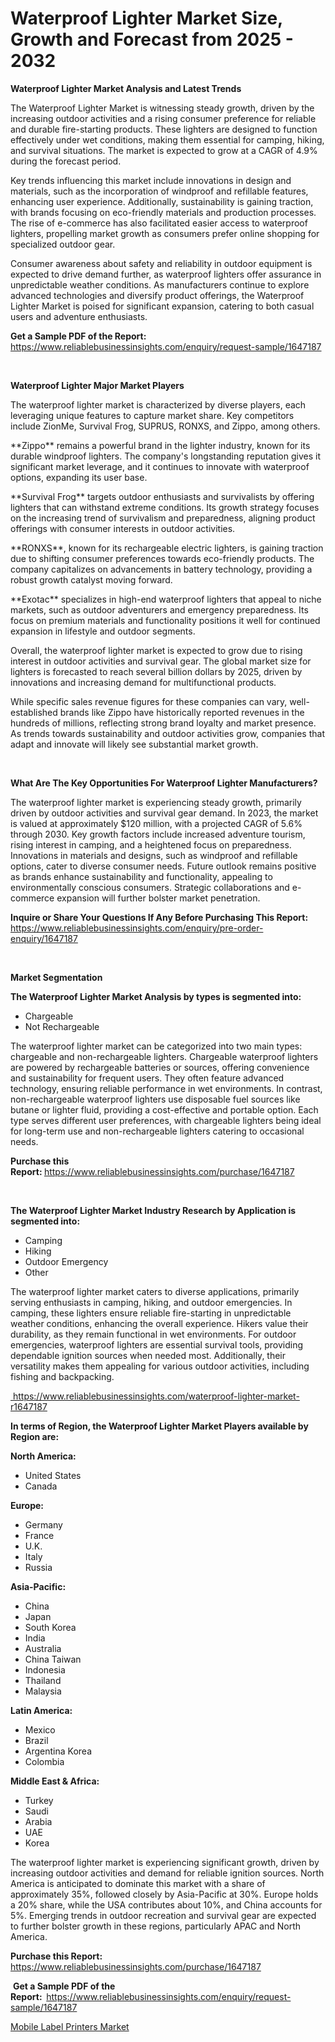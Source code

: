 <p><h1>Waterproof Lighter Market Size, Growth and Forecast from 2025 - 2032</h1></p><p><strong>Waterproof Lighter Market Analysis and Latest Trends</strong></p>
<p><p>The Waterproof Lighter Market is witnessing steady growth, driven by the increasing outdoor activities and a rising consumer preference for reliable and durable fire-starting products. These lighters are designed to function effectively under wet conditions, making them essential for camping, hiking, and survival situations. The market is expected to grow at a CAGR of 4.9% during the forecast period.</p><p>Key trends influencing this market include innovations in design and materials, such as the incorporation of windproof and refillable features, enhancing user experience. Additionally, sustainability is gaining traction, with brands focusing on eco-friendly materials and production processes. The rise of e-commerce has also facilitated easier access to waterproof lighters, propelling market growth as consumers prefer online shopping for specialized outdoor gear.</p><p>Consumer awareness about safety and reliability in outdoor equipment is expected to drive demand further, as waterproof lighters offer assurance in unpredictable weather conditions. As manufacturers continue to explore advanced technologies and diversify product offerings, the Waterproof Lighter Market is poised for significant expansion, catering to both casual users and adventure enthusiasts.</p></p>
<p><strong>Get a Sample PDF of the Report:&nbsp;</strong> <a href="https://www.reliablebusinessinsights.com/enquiry/request-sample/1647187?utm_campaign=3439&utm_medium=2&utm_source=Github&utm_content=ia&utm_term=05042025&utm_id=waterproof-lighter">https://www.reliablebusinessinsights.com/enquiry/request-sample/1647187</a></p>
<p>&nbsp;</p>
<p><strong>Waterproof Lighter Major Market Players</strong></p>
<p><p>The waterproof lighter market is characterized by diverse players, each leveraging unique features to capture market share. Key competitors include ZionMe, Survival Frog, SUPRUS, RONXS, and Zippo, among others.</p><p>**Zippo** remains a powerful brand in the lighter industry, known for its durable windproof lighters. The company's longstanding reputation gives it significant market leverage, and it continues to innovate with waterproof options, expanding its user base.</p><p>**Survival Frog** targets outdoor enthusiasts and survivalists by offering lighters that can withstand extreme conditions. Its growth strategy focuses on the increasing trend of survivalism and preparedness, aligning product offerings with consumer interests in outdoor activities.</p><p>**RONXS**, known for its rechargeable electric lighters, is gaining traction due to shifting consumer preferences towards eco-friendly products. The company capitalizes on advancements in battery technology, providing a robust growth catalyst moving forward.</p><p>**Exotac** specializes in high-end waterproof lighters that appeal to niche markets, such as outdoor adventurers and emergency preparedness. Its focus on premium materials and functionality positions it well for continued expansion in lifestyle and outdoor segments.</p><p>Overall, the waterproof lighter market is expected to grow due to rising interest in outdoor activities and survival gear. The global market size for lighters is forecasted to reach several billion dollars by 2025, driven by innovations and increasing demand for multifunctional products.</p><p>While specific sales revenue figures for these companies can vary, well-established brands like Zippo have historically reported revenues in the hundreds of millions, reflecting strong brand loyalty and market presence. As trends towards sustainability and outdoor activities grow, companies that adapt and innovate will likely see substantial market growth.</p></p>
<p>&nbsp;</p>
<p><strong>What Are The Key Opportunities For Waterproof Lighter Manufacturers?</strong></p>
<p><p>The waterproof lighter market is experiencing steady growth, primarily driven by outdoor activities and survival gear demand. In 2023, the market is valued at approximately $120 million, with a projected CAGR of 5.6% through 2030. Key growth factors include increased adventure tourism, rising interest in camping, and a heightened focus on preparedness. Innovations in materials and designs, such as windproof and refillable options, cater to diverse consumer needs. Future outlook remains positive as brands enhance sustainability and functionality, appealing to environmentally conscious consumers. Strategic collaborations and e-commerce expansion will further bolster market penetration.</p></p>
<p><strong>Inquire or Share Your Questions If Any Before Purchasing This Report:</strong> <a href="https://www.reliablebusinessinsights.com/enquiry/pre-order-enquiry/1647187?utm_campaign=3439&utm_medium=2&utm_source=Github&utm_content=ia&utm_term=05042025&utm_id=waterproof-lighter">https://www.reliablebusinessinsights.com/enquiry/pre-order-enquiry/1647187</a></p>
<p>&nbsp;</p>
<p><strong>Market Segmentation</strong></p>
<p><strong>The Waterproof Lighter Market Analysis by types is segmented into:</strong></p>
<p><ul><li>Chargeable</li><li>Not Rechargeable</li></ul></p>
<p><p>The waterproof lighter market can be categorized into two main types: chargeable and non-rechargeable lighters. Chargeable waterproof lighters are powered by rechargeable batteries or sources, offering convenience and sustainability for frequent users. They often feature advanced technology, ensuring reliable performance in wet environments. In contrast, non-rechargeable waterproof lighters use disposable fuel sources like butane or lighter fluid, providing a cost-effective and portable option. Each type serves different user preferences, with chargeable lighters being ideal for long-term use and non-rechargeable lighters catering to occasional needs.</p></p>
<p><strong>Purchase this Report:&nbsp;</strong><a href="https://www.reliablebusinessinsights.com/purchase/1647187?utm_campaign=3439&utm_medium=2&utm_source=Github&utm_content=ia&utm_term=05042025&utm_id=waterproof-lighter">https://www.reliablebusinessinsights.com/purchase/1647187</a></p>
<p>&nbsp;</p>
<p><strong>The Waterproof Lighter Market Industry Research by Application is segmented into:</strong></p>
<p><ul><li>Camping</li><li>Hiking</li><li>Outdoor Emergency</li><li>Other</li></ul></p>
<p><p>The waterproof lighter market caters to diverse applications, primarily serving enthusiasts in camping, hiking, and outdoor emergencies. In camping, these lighters ensure reliable fire-starting in unpredictable weather conditions, enhancing the overall experience. Hikers value their durability, as they remain functional in wet environments. For outdoor emergencies, waterproof lighters are essential survival tools, providing dependable ignition sources when needed most. Additionally, their versatility makes them appealing for various outdoor activities, including fishing and backpacking.</p></p>
<p><a href="https://www.reliablebusinessinsights.com/waterproof-lighter-market-r1647187?utm_campaign=3439&utm_medium=2&utm_source=Github&utm_content=ia&utm_term=05042025&utm_id=waterproof-lighter">&nbsp;https://www.reliablebusinessinsights.com/waterproof-lighter-market-r1647187</a></p>
<p><strong>In terms of Region, the Waterproof Lighter Market Players available by Region are:</strong></p>
<p>
    <p> <strong> North America: </strong>
        <ul>
            <li>United States</li>
            <li>Canada</li>
        </ul>
        </p> 
    <p> <strong> Europe: </strong>
        <ul>
            <li>Germany</li>
            <li>France</li>
            <li>U.K.</li>
            <li>Italy</li>
            <li>Russia</li>
        </ul>
        </p> 
    <p> <strong> Asia-Pacific: </strong>
        <ul>
            <li>China</li>
            <li>Japan</li>
            <li>South Korea</li>
            <li>India</li>
            <li>Australia</li>
            <li>China Taiwan</li>
            <li>Indonesia</li>
            <li>Thailand</li>
            <li>Malaysia</li>
        </ul>
        </p> 
    <p> <strong> Latin America: </strong>
        <ul>
            <li>Mexico</li>
            <li>Brazil</li>
            <li>Argentina Korea</li>
            <li>Colombia</li>
        </ul>
        </p> 
    <p> <strong> Middle East & Africa: </strong>
        <ul>
            <li>Turkey</li>
            <li>Saudi</li>
            <li>Arabia</li>
            <li>UAE</li>
            <li>Korea</li>
        </ul>
    </p>
    </p>
<p><p>The waterproof lighter market is experiencing significant growth, driven by increasing outdoor activities and demand for reliable ignition sources. North America is anticipated to dominate this market with a share of approximately 35%, followed closely by Asia-Pacific at 30%. Europe holds a 20% share, while the USA contributes about 10%, and China accounts for 5%. Emerging trends in outdoor recreation and survival gear are expected to further bolster growth in these regions, particularly APAC and North America.</p></p>
<p><strong>Purchase this Report: </strong><a href="https://www.reliablebusinessinsights.com/purchase/1647187?utm_campaign=3439&utm_medium=2&utm_source=Github&utm_content=ia&utm_term=05042025&utm_id=waterproof-lighter">https://www.reliablebusinessinsights.com/purchase/1647187</a></p>
<p>&nbsp;<strong>Get a Sample PDF of the Report:&nbsp;&nbsp;</strong><a href="https://www.reliablebusinessinsights.com/enquiry/request-sample/1647187?utm_campaign=3439&utm_medium=2&utm_source=Github&utm_content=ia&utm_term=05042025&utm_id=waterproof-lighter">https://www.reliablebusinessinsights.com/enquiry/request-sample/1647187</a></p>
<p><strong></strong></p>
<p><p><a href="https://github.com/cachuhashieb/Market-Research-Report-List-1/blob/main/mobile-label-printers-market.md?utm_campaign=3439&utm_medium=2&utm_source=Github&utm_content=ia&utm_term=05042025&utm_id=waterproof-lighter">Mobile Label Printers Market</a></p></p>